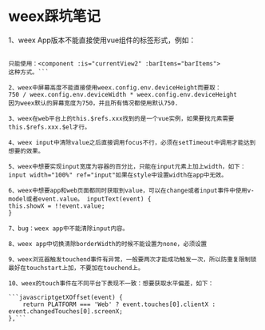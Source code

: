 # weex踩坑笔记 

1、weex App版本不能直接使用vue组件的标签形式，例如：

```javascript<TabBar ></TabBar >

只能使用：<component :is="currentView2" :barItems="barItems">
这种方式。```

2、weex中屏幕高度不能直接使用weex.config.env.deviceHeight而要取：
750 / weex.config.env.deviceWidth * weex.config.env.deviceHeight
因为weex默认的屏幕宽度为750，并且所有情况都使用默认750.

3、weex在web平台上的this.$refs.xxx找到的是一个vue实例，如果要找元素需要this.$refs.xxx.$el才行。

4、weex input中清除value之后直接调用focus不行，必须在setTimeout中调用才能达到想要的效果。

5、weex中想要实现input宽度为容器的百分比，只能在input元素上加上width，如下：
input width="100%" ref="input"如果在style中设置width在app中无效。

6、weex中想要app和web页面都同时获取到value，可以在change或者input事件中使用v-model或者event.value。 inputText(event) {
this.showX = !!event.value;
}

7、bug：weex app中不能清除input内容。

8、weex app中切换清除borderWidth的时候不能设置为none，必须设置

9、weex浏览器触发touchend事件有异常，一般要两次才能成功触发一次，所以防重复限制锁最好在touchstart上加，不要加在touchend上。

10、weex的touch事件在不同平台下表现不一致：想要获取水平偏差，如下：

```javascriptgetXOffset(event) {
    return PLATFORM === 'Web' ? event.touches[0].clientX : event.changedTouches[0].screenX;
},```


